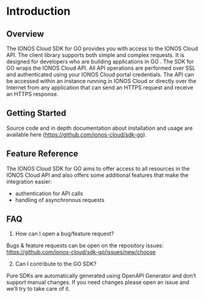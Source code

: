 # Introduction

## Overview

The IONOS Cloud SDK for GO provides you with access to the IONOS Cloud API. The client library supports both simple and complex requests. It is designed for developers who are building applications in GO . The SDK for GO wraps the IONOS Cloud API. All API operations are performed over SSL and authenticated using your IONOS Cloud portal credentials. The API can be accessed within an instance running in IONOS Cloud or directly over the Internet from any application that can send an HTTPS request and receive an HTTPS response.

## Getting Started 

Source code and in depth documentation about installation and usage are available here (https://github.com/ionos-cloud/sdk-go).

## Feature Reference 
The IONOS Cloud SDK for GO aims to offer access to all resources in the IONOS Cloud API and also offers some additional features that make the integration easier: 
- authentication for API calls
- handling of asynchronous requests 

## FAQ 
1. How can I open a bug/feature request? 

Bugs & feature requests can be open on the repository issues: https://github.com/ionos-cloud/sdk-go/issues/new/choose 

2. Can I contribute to the GO SDK?

Pure SDKs are automatically generated using OpenAPI Generator and don’t support manual changes. If you need changes please open an issue and we’ll try to take care of it. 

